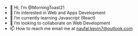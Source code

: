 - 👋 Hi, I’m @MorningToast21
- 👀 I’m interested in Web and Apps Development
- 🌱 I’m currently learning Javascript (React)
- 💞️ I’m looking to collaborate on Web Development
- 📫 How to reach me email me at naufal.kevin7@outlook.com


